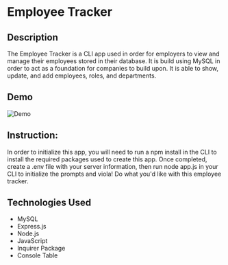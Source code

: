 # Employee Tracker

## Description

The Employee Tracker is a CLI app used in order for employers to view and manage their employees stored in their database. It is build using MySQL in order to act as a foundation for companies to build upon. It is able to show, update, and add employees, roles, and departments. 

## Demo

![Demo](assets/demo.gif)

## Instruction:

In order to initialize this app, you will need to run a npm install in the CLI to install the required packages used to create this app. Once completed, create a .env file with your server information, then run node app.js in your CLI to initialize the prompts and viola! Do what you'd like with this employee tracker.

## Technologies Used

- MySQL
- Express.js
- Node.js
- JavaScript
- Inquirer Package
- Console Table
